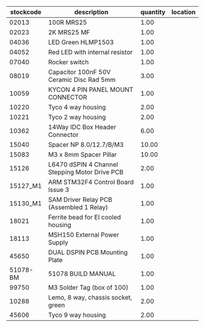 |stockcode|description|quantity|location|
|---------|-----------|--------|--------|
|02013|100R MRS25|1.00||
|02023|2K MRS25 MF|1.00||
|04036|LED Green HLMP1503|1.00||
|04052|Red LED with internal resistor|1.00||
|07040|Rocker switch|1.00||
|08019|Capacitor 100nF 50V Ceramic Disc Rad 5mm|3.00||
|10059|KYCON 4 PIN PANEL MOUNT CONNECTOR|1.00||
|10220|Tyco 4 way housing|2.00||
|10221|Tyco 2 way housing|2.00||
|10362|14Way IDC Box Header Connector|6.00||
|15040|Spacer NP 8.0/12.7/B/M3|10.00||
|15083|M3 x 8mm Spacer Pillar|10.00||
|15126|L6470 dSPIN 4 Channel Stepping Motor Drive PCB|2.00||
|15127_M1|ARM STM32F4 Control Board Issue 3|1.00||
|15130_M1|SAM Driver Relay PCB (Assembled 1 Relay)|1.00||
|18021|Ferrite bead for EI cooled housing|1.00||
|18113|MSH150 External Power Supply|1.00||
|45650|DUAL DSPIN PCB Mounting Plate|1.00||
|51078-BM|51078 BUILD MANUAL|1.00||
|99750|M3 Solder Tag (box of 100)|1.00||
|10288|Lemo, 8 way, chassis socket, green|2.00||
|45606|Tyco 9 way housing|2.00||
